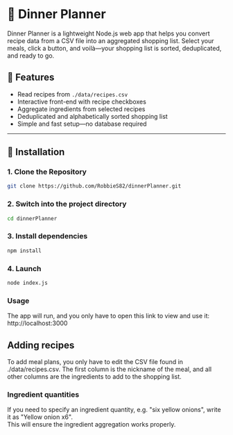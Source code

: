 # 🥘 Dinner Planner

Dinner Planner is a lightweight Node.js web app that helps you convert recipe data from a CSV file into an aggregated shopping list. Select your meals, click a button, and voilà—your shopping list is sorted, deduplicated, and ready to go.

## 📁 Features

- Read recipes from `./data/recipes.csv`
- Interactive front-end with recipe checkboxes
- Aggregate ingredients from selected recipes
- Deduplicated and alphabetically sorted shopping list
- Simple and fast setup—no database required

---

## 🚀 Installation

### 1. Clone the Repository

```bash
git clone https://github.com/RobbieS82/dinnerPlanner.git
```

### 2. Switch into the project directory

```bash 
cd dinnerPlanner
```

### 3. Install dependencies

```bash 
npm install
```

### 4. Launch

```bash 
node index.js
```

### Usage

The app will run, and you only have to open this link to view and use it: http://localhost:3000 

## Adding recipes

To add meal plans, you only have to edit the CSV file found in ./data/recipes.csv. The first 
column is the nickname of the meal, and all other columns are the ingredients to add to the shopping list.

### Ingredient quantities
If you need to specify an ingredient quantity, e.g. "six yellow onions", write it as "Yellow onion x6".  
This will ensure the ingredient aggregation works properly.